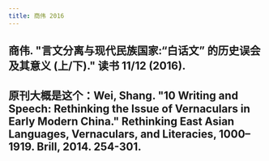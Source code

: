 ```yaml
---
title: 商伟 2016
---
```


## 商伟. "言文分离与现代民族国家:“白话文” 的历史误会及其意义 (上/下)." 读书 11/12 (2016).
## 原刊大概是这个：Wei, Shang. "10 Writing and Speech: Rethinking the Issue of Vernaculars in Early Modern China." Rethinking East Asian Languages, Vernaculars, and Literacies, 1000–1919. Brill, 2014. 254-301.
##
